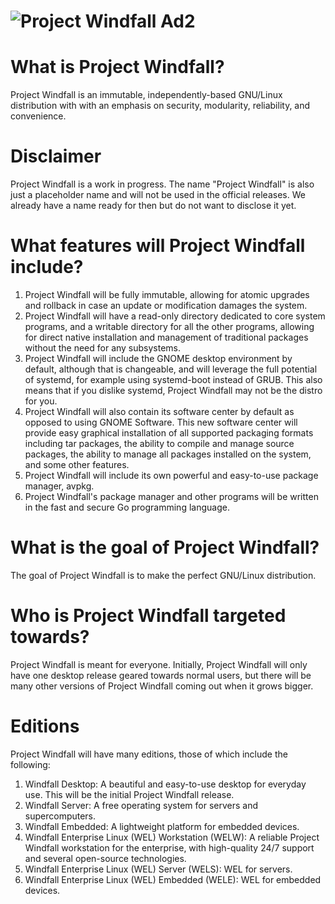 # ![Project Windfall Ad2](https://github.com/PenguinByte-Projects/Project-Windfall/assets/90986945/47eebfb6-4880-445f-bcc5-27098ab1ec54)
# What is Project Windfall?
Project Windfall is an immutable, independently-based GNU/Linux distribution with with an emphasis on security, modularity, reliability, and convenience.

# Disclaimer
Project Windfall is a work in progress. The name "Project Windfall" is also just a placeholder name and will not be used in the official releases. We already have a name ready for then but do not want to disclose it yet.

# What features will Project Windfall include?
1. Project Windfall will be fully immutable, allowing for atomic upgrades and rollback in case an update or modification damages the system.
2. Project Windfall will have a read-only directory dedicated to core system programs, and a writable directory for all the other programs, allowing for direct native installation and management of traditional packages without the need for any subsystems.
3. Project Windfall will include the GNOME desktop environment by default, although that is changeable, and will leverage the full potential of systemd, for example using systemd-boot instead of GRUB. This also means that if you dislike systemd, Project Windfall may not be the distro for you.
4. Project Windfall will also contain its software center by default as opposed to using GNOME Software. This new software center will provide easy graphical installation of all supported packaging formats including tar packages, the ability to compile and manage source packages, the ability to manage all packages installed on the system, and some other features.
5. Project Windfall will include its own powerful and easy-to-use package manager, avpkg.
6. Project Windfall's package manager and other programs will be written in the fast and secure Go programming language.

# What is the goal of Project Windfall?
The goal of Project Windfall is to make the perfect GNU/Linux distribution.

# Who is Project Windfall targeted towards?
Project Windfall is meant for everyone. Initially, Project Windfall will only have one desktop release geared towards normal users, but there will be many other versions of Project Windfall coming out when it grows bigger.

# Editions
Project Windfall will have many editions, those of which include the following:
1. Windfall Desktop: A beautiful and easy-to-use desktop for everyday use. This will be the initial Project Windfall release.
2. Windfall Server: A free operating system for servers and supercomputers.
3. Windfall Embedded: A lightweight platform for embedded devices.
4. Windfall Enterprise Linux (WEL) Workstation (WELW): A reliable Project Windfall workstation for the enterprise, with high-quality 24/7 support and several open-source technologies.
5. Windfall Enterprise Linux (WEL) Server (WELS): WEL for servers.
6. Windfall Enterprise Linux (WEL) Embedded (WELE): WEL for embedded devices.
